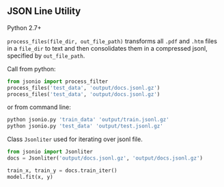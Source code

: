 ## JSON Line Utility

Python 2.7+

`process_files(file_dir, out_file_path)` transforms all `.pdf` and `.htm` files in a `file_dir` to text and then consolidates them in a compressed jsonl, specified by `out_file_path`.

Call from python:

``` python
from jsonio import process_filter
process_files('test_data', 'output/docs.jsonl.gz')
process_files('test_data', 'output/docs.jsonl.gz')
```

or from command line:

``` bash
python jsonio.py 'train_data' 'output/train.jsonl.gz'
python jsonio.py 'test_data' 'output/test.jsonl.gz'
```

Class `Jsonliter` used for iterating over jsonl file.

``` python
from jsonio import Jsonliter
docs = Jsonliter('output/docs.jsonl.gz', 'output/docs.jsonl.gz')

train_x, train_y = docs.train_iter()
model.fit(x, y)
```
